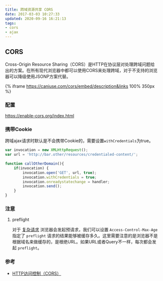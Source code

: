 ```yaml
---
title: 跨域资源共享 CORS
date: 2017-03-03 10:27:33
updated: 2020-09-16 16:21:13
tags: 
- cors
- ajax
---
```

## CORS

Cross-Origin Resource Sharing（CORS）是HTTP在协议层对处理跨域问题给出的方案。在所有现代浏览器中都可以使用CORS来处理跨域，对于不支持的浏览器可以降级使用JSONP方案代替。

{% iframe https://caniuse.com/cors/embed/description&links 100% 350px %}

### 配置
<https://enable-cors.org/index.html>

### 携带Cookie

跨域ajax请求时默认是不会携带Cookie的，需要设置`withCredentials`为true。

``` javascript 
var invocation = new XMLHttpRequest();
var url = 'http://bar.other/resources/credentialed-content/';
    
function callOtherDomain(){
    if(invocation) {
        invocation.open('GET', url, true);
        invocation.withCredentials = true;
        invocation.onreadystatechange = handler;
        invocation.send(); 
    }
}
```

### 注意

1. preflight

    对于 [复杂请求](https://developer.mozilla.org/zh-CN/docs/Web/HTTP/Access_control_CORS#%E7%AE%80%E5%8D%95%E8%AF%B7%E6%B1%82) 浏览器会发起预请求，我们可以设置 `Access-Control-Max-Age` 指定了 `preflight` 请求的结果能够被缓存多久。这里需要注意的是浏览器不是根据域名来做缓存的，是根绝URL。如果URL或者Query不一样，每次都会发起 `preflight`。

### 参考
- [HTTP访问控制（CORS）](https://developer.mozilla.org/zh-CN/docs/Web/HTTP/Access_control_CORS)
